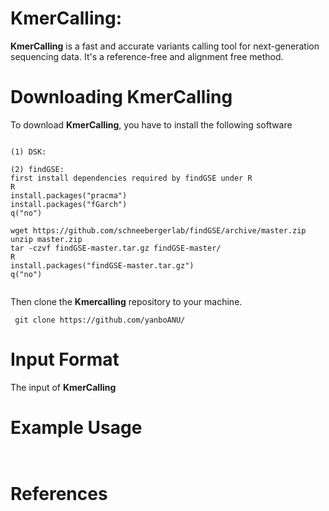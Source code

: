 # KmerCalling: 

**KmerCalling** is a fast and accurate variants calling tool for next-generation sequencing data. It's a reference-free and alignment free method.
 
# Downloading KmerCalling

To download **KmerCalling**, you have to install the following software
<pre><code>
(1) DSK: 

(2) findGSE: 
first install dependencies required by findGSE under R
R
install.packages("pracma")
install.packages("fGarch")
q("no")

wget https://github.com/schneebergerlab/findGSE/archive/master.zip
unzip master.zip
tar -czvf findGSE-master.tar.gz findGSE-master/
R
install.packages("findGSE-master.tar.gz")
q("no")

</code></pre>

Then clone the **Kmercalling** repository to your machine.
<pre><code> git clone https://github.com/yanboANU/ </code></pre>

# Input Format

The input of **KmerCalling**  
# Example Usage

<pre><code>  </code></pre>

 

# References
 
